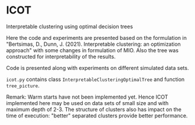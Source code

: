 # ICOT
Interpretable clustering using optimal decision trees

Here the code and experiments are presented based on the formulation in "Bertsimas, D., Dunn, J. (2021). Interpretable clustering: an optimization approach" with some changes in formulation of MIO. Also the tree was constructed for interpretability of the results.

Code is presented along with experiments on different simulated data sets. 

`icot.py` contains class `InterpretableClusteringOptimalTree` and function `tree_picture`.

Remark:
Warm starts have not been implemented yet. Hence ICOT implemented here may be used on data sets of small size and with maximum depth of 2-3. The structure of clusters also has impact on the time of execution: "better" separated clusters provide better performance.
